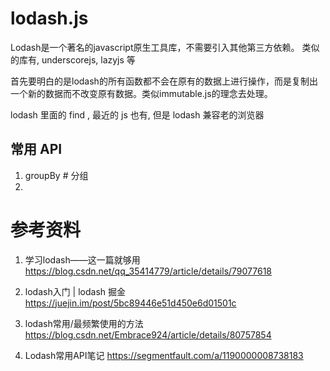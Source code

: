 # lodash.js

Lodash是一个著名的javascript原生工具库，不需要引入其他第三方依赖。
类似的库有,  underscorejs, lazyjs 等

首先要明白的是lodash的所有函数都不会在原有的数据上进行操作，而是复制出一个新的数据而不改变原有数据。类似immutable.js的理念去处理。

lodash 里面的 find , 最近的 js 也有, 但是 lodash 兼容老的浏览器

## 常用 API

1. groupBy # 分组
2. 


# 参考资料

1. 学习lodash——这一篇就够用
https://blog.csdn.net/qq_35414779/article/details/79077618

2. lodash入门 | lodash 掘金
https://juejin.im/post/5bc89446e51d450e6d01501c

3. lodash常用/最频繁使用的方法
https://blog.csdn.net/Embrace924/article/details/80757854

4. Lodash常用API笔记
https://segmentfault.com/a/1190000008738183
